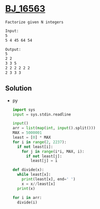 # [BJ_16563](https://acmicpc.net/problem/16563)

```en
Factorize given N integers
```

```txt
Input:
5
5 4 45 64 54

Output:
5
2 2
3 3 5
2 2 2 2 2 2
2 3 3 3
```

## Solution

* py

  ```py
  import sys
  input = sys.stdin.readline

  input()
  arr = list(map(int, input().split()))
  MAX = 5000001
  least = [0] * MAX
  for i in range(2, 2237):
    if not least[i]:
      for j in range(i*i, MAX, i):
        if not least[j]:
          least[j] = i

  def divide(x):
    while least[x]:
      print(least[x], end=' ')
      x = x//least[x]
    print(x)

  for i in arr:
    divide(i)
  ```
